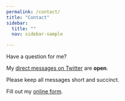 ```yaml
---
permalink: /contact/
title: "Contact"
sidebar:
  title: ""
  nav: sidebar-sample

---
```


Have a question for me?

My [direct messages on Twitter](https://twitter.com/dandownsstartup) are <b>open</b>. 

Please keep all messages short and succinct.

<div id="wufoo-zf0et01zyq2z"> Fill out my <a href="https://danielrdowns.wufoo.com/forms/zf0et01zyq2z">online form</a>. </div> <script type="text/javascript"> var zf0et01zyq2z; (function(d, t) { var s = d.createElement(t), options = { 'userName':'danielrdowns', 'formHash':'zf0et01zyq2z', 'autoResize':true, 'height':'560', 'async':true, 'host':'wufoo.com', 'header':'show', 'ssl':true }; s.src = ('https:' == d.location.protocol ?'https://':'http://') + 'secure.wufoo.com/scripts/embed/form.js'; s.onload = s.onreadystatechange = function() { var rs = this.readyState; if (rs) if (rs != 'complete') if (rs != 'loaded') return; try { zf0et01zyq2z = new WufooForm(); zf0et01zyq2z.initialize(options); zf0et01zyq2z.display(); } catch (e) { } }; var scr = d.getElementsByTagName(t)[0], par = scr.parentNode; par.insertBefore(s, scr); })(document, 'script'); </script>
